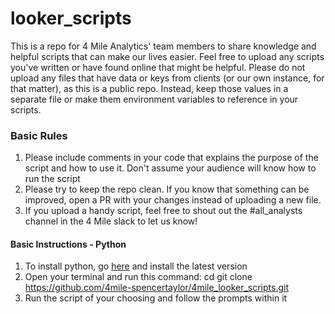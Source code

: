 # looker_scripts
This is a repo for 4 Mile Analytics' team members to share knowledge and helpful scripts that can make our lives easier. Feel free to upload any scripts you've written or have found online that might be helpful. Please do not upload any files that have data or keys from clients (or our own instance, for that matter), as this is a public repo. Instead, keep those values in a separate file or make them environment variables to reference in your scripts. 


### Basic Rules

1. Please include comments in your code that explains the purpose of the script and how to use it. Don't assume your audience will know how to run the script
2. Please try to keep the repo clean. If you know that something can be improved, open a PR with your changes instead of uploading a new file. 
3. If you upload a handy script, feel free to shout out the #all_analysts channel in the 4 Mile slack to let us know!


#### Basic Instructions - Python
1. To install python, go [here](https://www.python.org/downloads/) and install the latest version
2. Open your terminal and run this command: cd git clone https://github.com/4mile-spencertaylor/4mile_looker_scripts.git
3. Run the script of your choosing and follow the prompts within it



